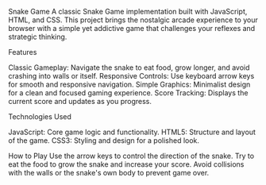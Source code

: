 Snake Game
A classic Snake Game implementation built with JavaScript, HTML, and CSS. This project brings the nostalgic arcade experience to your browser with a simple yet addictive game that challenges your reflexes and strategic thinking.

Features

Classic Gameplay: Navigate the snake to eat food, grow longer, and avoid crashing into walls or itself.
Responsive Controls: Use keyboard arrow keys for smooth and responsive navigation.
Simple Graphics: Minimalist design for a clean and focused gaming experience.
Score Tracking: Displays the current score and updates as you progress.

Technologies Used

JavaScript: Core game logic and functionality.
HTML5: Structure and layout of the game.
CSS3: Styling and design for a polished look.

How to Play
Use the arrow keys to control the direction of the snake.
Try to eat the food to grow the snake and increase your score.
Avoid collisions with the walls or the snake's own body to prevent game over.
